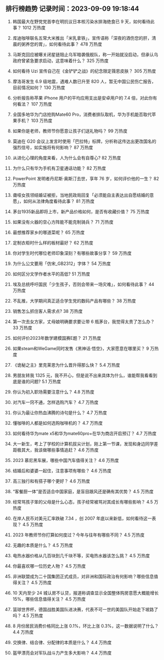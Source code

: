 
## 排行榜趋势 记录时间：2023-09-09 19:18:44
  
  1. 韩国最大在野党党首李在明抗议日本核污染水排海绝食已 9 天，如何看待此事？ 1012 万热度
    
  2. 库迪咖啡联名五常大米推出「米乳拿铁」，宣传语称「深夜的酒伤您的肝，清晨的粥养您的胃」，如何看待此事？ 478 万热度
    
  3. 马斯克回应被曝关闭星链阻止乌军暗袭俄舰队，称一开始就没启动，但承认乌政府曾紧急要求启动，这意味着什么？ 325 万热度
    
  4. 如何看待 Uzi 宣传自己在《金铲铲之战》的纪念限定薇恩皮肤？ 305 万热度
    
  5. 摩洛哥发生 6.9 级地震，遇难人数已升至 820 人，暂无中国公民伤亡报告，目前情况如何？ 130 万热度
    
  6. 分析报告称苹果 iPhone 用户的平均应用支出是安卓用户的 7.4 倍，对此你有何看法？ 107 万热度
    
  7. 全国多地华为门店抢购Mate60 Pro，消费者排队取机，华为手机能否取代苹果手机？ 103 万热度
    
  8. 如果你是老师，教师节你愿意让孩子们送礼物吗？ 99 万热度
    
  9. 莫迪在 G20 会议上发言时使用「巴拉特」标牌，分析称这传达出更改国名的强烈信号，如实施将有何影响？ 87 万热度
    
  10. 从进化心理的角度来看，人为什么会有自尊心? 82 万热度
    
  11. 为什么只有华为手机有卫星通话功能？ 82 万热度
    
  12. PowerPoint 发明者丹尼斯·奥斯汀去世，享年 76 岁，如何评价他的一生？ 82 万热度
    
  13. 聋哑女孩领结婚证被拒，当地民政局回复「必须能自主表达出自愿结婚的意愿」，如何从法律角度看待此事？ 81 万热度
    
  14. 茅台1935新品即将上市，新产品价格如何，是否有收藏价值？ 75 万热度
    
  15. 如果没有火器的空心方阵能不能克制骑兵？ 71 万热度
    
  16. 最想推荐家乡的哪道菜呢？ 65 万热度
    
  17. 定制衣柜时什么样的板材最好？ 62 万热度
    
  18. 你对学生时代哪位老师印象深刻？有哪些故事分享？ 59 万热度
    
  19. 为什么公文要用「仿宋_GB2312」字体？ 54 万热度
    
  20. 如何区分文学作者水平的高低? 51 万热度
    
  21. 埃及总统呼吁国民「少生孩子，否则会带来一场灾难」，如何看待此事？ 44 万热度
    
  22. 不乱推，大学期间真正适合学生党的数码产品有哪些？ 38 万热度
    
  23. 销售怎么抓住客人需求点? 38 万热度
    
  24. 第一次去女方家，丈母娘明确要求要让带 6 瓶茅台，我觉得太贵了怎么办？ 33 万热度
    
  25. 如何评价2023年数学建模国赛E题？ 21 万热度
    
  26. 如果steam和WeGame同时发售《黑神话·悟空》，大家愿意在哪里买？ 9 万热度
    
  27. 《诡秘之主》里克莱恩为什么晋升得那么快？ 5.4 万热度
    
  28. 男朋友转我 1325 元，我不开心，但是说不出来具体为什么，谁能帮我看看到底是谁的问题? 5.1 万热度
    
  29. 你认为初入职场需要注意什么？ 4.8 万热度
    
  30. 对汽车一窍不通，怎样选购汽车？ 4.7 万热度
    
  31. 你认为最让你热血沸腾的诗句是什么？ 4.7 万热度
    
  32. 懂咖啡的人都是如何选购咖啡机的？ 4.7 万热度
    
  33. 如何看待华为mate x5和华为mate60pro+在华为商店开启预订？ 4.7 万热度
    
  34. 大一新生，考上了学校的计算机拔尖计划，刚上第一节课，发现和身边同学差距极其大，我该做哪些事情追赶？ 4.6 万热度
    
  35. 2023 慕尼黑车展，哪些中国汽车值得关注？ 4.6 万热度
    
  36. 结婚后和婆婆一起住，注意事项有哪些？ 4.6 万热度
    
  37. 高三独行和有搭子哪个更好？ 4.6 万热度
    
  38. “客餐厨一体”是否适合中国家庭，是盲目跟风还是确有其优势？ 4.5 万热度
    
  39. 经常骂孩子笨的父母是什么心态，孩子经常被骂对其成长有哪些影响？ 4.5 万热度
    
  40. 在岸人民币对美元汇率跌破 7.34 ，创 2007 年底以来新低，如何看待这一表现？ 4.5 万热度
    
  41. 2023 年教师节你打算如何度过？今年与往年有哪些不同？ 4.5 万热度
    
  42. 无趣的本质是什么？ 4.5 万热度
    
  43. 电热水器价格从几百块到几千块不等，买电热水器该怎么挑？ 4.5 万热度
    
  44. 你最喜欢哪一位历史人物？ 4.5 万热度
    
  45. 非洲联盟成为二十国集团正式成员，对非洲和国际政治有何影响？哪些信息值得关注？ 4.5 万热度
    
  46. 10 天内至少 24 城认房不认贷，报道称调查显示全国整体购房意愿大概能增长15%，哪些信息值得关注？ 4.5 万热度
    
  47. 篮球世界杯，德国战胜美国队进决赛，代表不可一世的美国队开始走下坡路了吗？ 4.5 万热度
    
  48. 8 月份居民消费价格同比上涨 0.1%，环比上涨 0.3%，这一数据说明了什么？ 4.4 万热度
    
  49. 交换律、结合律、分配律的本质是什么？ 4.4 万热度
    
  50. 盔甲漂亮会对军队战斗力产生多大影响？ 4.4 万热度
    